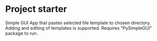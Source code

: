 # Project starter
Simple GUI App that pastes selected file template to chosen directory.
Adding and editing of templates is supported.
Requires "PySimpleGUI" package to run.
